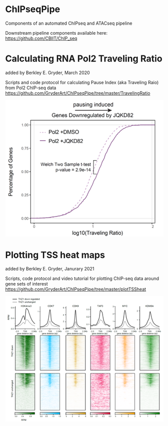 # ChIPseqPipe
Components of an automated ChIPseq and ATACseq pipeline

Downstream pipeline components available here:
https://github.com/CBIIT/ChIP_seq

# Calculating RNA Pol2 Traveling Ratio
added by Berkley E. Gryder, March 2020

Scripts and code protocol for calculating Pause Index (aka Traveling Raio) from Pol2 ChIP-seq data
https://github.com/GryderArt/ChIPseqPipe/tree/master/TravelingRatio


<a href="https://github.com/GryderArt/ChIPseqPipe/blob/master/"><img src="TravelingRatio/TravelingRatio_ExamplePlot.png" width="700"/></a>

# Plotting TSS heat maps
added by Berkley E. Gryder, Janurary 2021

Scripts, code protocol and video tutorial for plotting ChIP-seq data around gene sets of interest
https://github.com/GryderArt/ChIPseqPipe/tree/master/plotTSSheat

<a href="https://github.com/GryderArt/ChIPseqPipe/blob/master/"><img src="plotTSSheat/THZ1_genes_heatmap.png" width="700"/></a>



